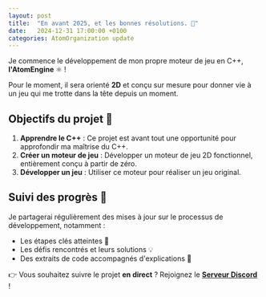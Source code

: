 ```yaml
---
layout: post
title:  "En avant 2025, et les bonnes résolutions. 🚀"
date:   2024-12-31 17:00:00 +0100
categories: AtomOrganization update
---
```

Je commence le développement de mon propre moteur de jeu en C++, **l'AtomEngine** ⚛️ !  

Pour le moment, il sera orienté **2D** et conçu sur mesure pour donner vie à un jeu qui me trotte dans la tête depuis un moment.

## Objectifs du projet 🎯  
1. **Apprendre le C++** : Ce projet est avant tout une opportunité pour approfondir ma maîtrise du C++.  
2. **Créer un moteur de jeu** : Développer un moteur de jeu 2D fonctionnel, entièrement conçu à partir de zéro.  
3. **Développer un jeu** : Utiliser ce moteur pour réaliser un jeu original.  

## Suivi des progrès 📅  
Je partagerai régulièrement des mises à jour sur le processus de développement, notamment :  
- Les étapes clés atteintes 🏁  
- Les défis rencontrés et leurs solutions 💡  
- Des extraits de code accompagnés d'explications 📝  

👉 Vous souhaitez suivre le projet **en direct** ? Rejoignez le **[Serveur Discord](https://discord.gg/j6qHgqWg5J)** !